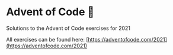 # Advent of Code :christmas_tree:

Solutions to the Advent of Code exercises for 2021

All exercises can be found here: [https://adventofcode.com/2021](https://adventofcode.com/2021)
